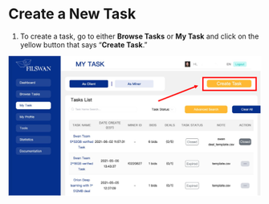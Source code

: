 # Create a New Task

1.  To create a task, go to either **Browse Tasks** or **My Task** and click on the yellow button that says “**Create Task**.” 

![](<../../../.gitbook/assets/image (2).png>)

